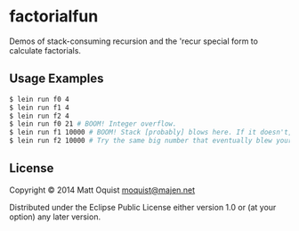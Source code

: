 # factorialfun

Demos of stack-consuming recursion and the 'recur special form to calculate factorials.

## Usage Examples

```bash
$ lein run f0 4
$ lein run f1 4
$ lein run f2 4
$ lein run f0 21 # BOOM! Integer overflow.
$ lein run f1 10000 # BOOM! Stack [probably] blows here. If it doesn't, try a bigger number.
$ lein run f2 10000 # Try the same big number that eventually blew your stack when using f1.
```

## License

Copyright © 2014 Matt Oquist <moquist@majen.net>

Distributed under the Eclipse Public License either version 1.0 or (at
your option) any later version.
